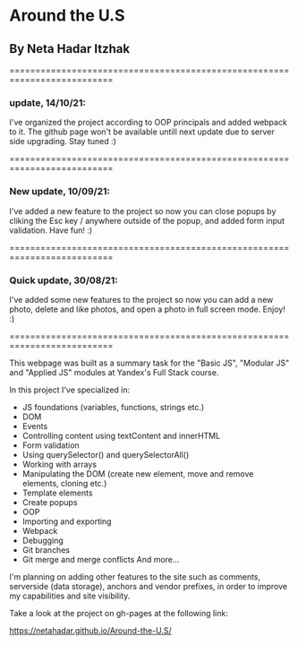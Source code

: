 # **Around the U.S** 
## **By Neta Hadar Itzhak**
==========================================================================
### update, 14/10/21:
I've organized the project according to OOP principals and added webpack
to it. 
The github page won't be available untill next update due to server side
upgrading.
Stay tuned :)

==========================================================================
### New update, 10/09/21:
I've added a new feature to the project so now you can close popups by cliking
the Esc key / anywhere outside of the popup, and added form input validation. 
Have fun! :)

==========================================================================
### Quick update, 30/08/21:
I've added some new features to the project so now you can add a new photo, 
delete and like photos, and open a photo in full screen mode. Enjoy! :)
  
==========================================================================

This webpage was built as a summary task for the "Basic JS", "Modular JS" and "Applied JS" modules at Yandex's Full Stack course.

In this project I've specialized in: 
  * JS foundations (variables, functions, strings etc.)
  * DOM
  * Events
  * Controlling content using textContent and innerHTML
  * Form validation
  * Using querySelector() and querySelectorAll()
  * Working with arrays
  * Manipulating the DOM (create new element, move and remove elements, cloning etc.)
  * Template elements
  * Create popups
  * OOP
  * Importing and exporting
  * Webpack
  * Debugging
  * Git branches
  * Git merge and merge conflicts
  And more...

I'm planning on adding other features to the site such as comments, serverside (data storage), anchors and vendor prefixes,
in order to improve my capabilities and site visibility.

 Take a look at the project on gh-pages at the following link:
 
https://netahadar.github.io/Around-the-U.S/
